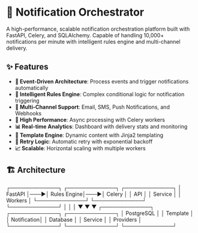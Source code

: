 # 🚀 Notification Orchestrator

A high-performance, scalable notification orchestration platform built with FastAPI, Celery, and SQLAlchemy. Capable of handling 10,000+ notifications per minute with intelligent rules engine and multi-channel delivery.

## ✨ Features

- **🎯 Event-Driven Architecture**: Process events and trigger notifications automatically
- **🔧 Intelligent Rules Engine**: Complex conditional logic for notification triggering
- **📧 Multi-Channel Support**: Email, SMS, Push Notifications, and Webhooks
- **🚀 High Performance**: Async processing with Celery workers
- **📊 Real-time Analytics**: Dashboard with delivery stats and monitoring
- **🎨 Template Engine**: Dynamic content with Jinja2 templating
- **🔄 Retry Logic**: Automatic retry with exponential backoff
- **📈 Scalable**: Horizontal scaling with multiple workers

## 🏗️ Architecture
┌─────────────┐    ┌─────────────┐    ┌─────────────┐
│   FastAPI   │───▶│ Rules Engine│───▶│   Celery    │
│     API     │    │   Service   │    │  Workers    │
└─────────────┘    └─────────────┘    └─────────────┘
       │                   │                   │
       ▼                   ▼                   ▼
┌─────────────┐    ┌─────────────┐    ┌─────────────┐
│ PostgreSQL  │    │  Template   │    │ Notification│
│  Database   │    │  Service    │    │ Providers   │
└─────────────┘    └─────────────┘    └─────────────┘

